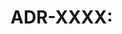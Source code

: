 # ADR-XXXX: <Title>

- **Status:** Proposed | Accepted | Superseded
- **Date:** YYYY-MM-DD
- **Context:** Brief summary of problem/opportunity.

## Decision
Describe the chosen approach.

## Rationale
Why this option fits the comfort-idle pillars, performance budgets, or other constraints.

## Consequences
List positive and negative follow-ups, including testing or telemetry updates.

## References
- Link to related RMs, PXs, or docs (e.g., `[StatBus Catalog](../architecture/StatBus_Catalog.md)`).
